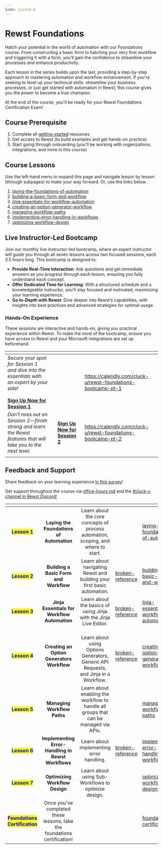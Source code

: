 ```yaml
---
icon: circle-2
---
```


# Rewst Foundations

Hatch your potential in the world of automation with our Foundations course. From constructing a basic form to hatching your very first workflow and triggering it with a form, you'll gain the confidence to streamline your processes and enhance productivity.

Each lesson in the series builds upon the last, providing a step-by-step approach to mastering automation and workflow enhancement. If you're seeking to level up your technical skills, streamline your business processes, or just get started with automation in Rewst, this course gives you the power to become a true champion.

At the end of the course, you'll be ready for your Rewst Foundations Certification Exam!

## Course Prerequisite

1. Complete all [getting-started](../getting-started/ "mention") resources
2. Get access to Rewst (to build examples and get hands-on practice)
3. Start going through onboarding (you'll be working with organizations, integrations, and more in this course)

## Course Lessons

Use the left-hand menu to expand this page and navigate lesson by lesson (through subpages) to make your way forward. Or, use the links below.

1. [laying-the-foundations-of-automation](laying-the-foundations-of-automation/ "mention")
2. [building-a-basic-form-and-workflow](building-a-basic-form-and-workflow/ "mention")
3. [jinja-essentials-for-workflow-automation](jinja-essentials-for-workflow-automation/ "mention")
4. [creating-an-option-generator-workflow](creating-an-option-generator-workflow/ "mention")
5. [managing-workflow-paths](managing-workflow-paths/ "mention")
6. [implementing-error-handling-in-workflows](implementing-error-handling-in-workflows/ "mention")
7. [optimizing-workflow-design](optimizing-workflow-design/ "mention")

## Live Instructor-Led Bootcamp

Join our monthly live instructor-led bootcamp, where an expert instructor will guide you through all seven lessons across two focused sessions, each 3.5 hours long. This bootcamp is designed to:

* **Provide Real-Time Interaction**: Ask questions and get immediate answers as you progress through each lesson, ensuring you fully understand each concept.
* **Offer Dedicated Time for Learning**: With a structured schedule and a knowledgeable instructor, you’ll stay focused and motivated, maximizing your learning experience.
* **Go In-Depth with Rewst**: Dive deeper into Rewst’s capabilities, with insights into best practices and advanced strategies for optimal usage.

### Hands-On Experience

These sessions are interactive and hands-on, giving you practical experience within Rewst. To make the most of the bootcamp, ensure you have access to Rewst and your Microsoft integrations are set up beforehand.

<table data-view="cards"><thead><tr><th></th><th></th><th></th><th data-hidden data-card-target data-type="content-ref"></th></tr></thead><tbody><tr><td><em>Secure your spot for Session 1 and dive into the essentials with an expert by your side!</em><br><br><a href="https://calendly.com/cluck-u/rewst-foundations-bootcamp-pt-1"><strong>Sign Up Now for Session 1</strong> </a></td><td></td><td></td><td><a href="https://calendly.com/cluck-u/rewst-foundations-bootcamp-pt-1">https://calendly.com/cluck-u/rewst-foundations-bootcamp-pt-1</a></td></tr><tr><td><em>Don’t miss out on Session 2—finish strong and learn the  Rewst features that will take you to the next level.</em></td><td></td><td><a href="https://calendly.com/cluck-u/rewst-foundations-bootcamp-pt-2"><strong>Sign Up Now for Session 2</strong></a></td><td><a href="https://calendly.com/cluck-u/rewst-foundations-bootcamp-pt-2">https://calendly.com/cluck-u/rewst-foundations-bootcamp-pt-2</a></td></tr><tr><td></td><td></td><td></td><td></td></tr></tbody></table>



## Feedback and Support

Share feedback on your learning experience [in this survey](https://www.surveymonkey.com/r/rewsttrainingfeedback)!

Get support throughout the course via [office-hours.md](../office-hours.md "mention") and the [#cluck-u channel in Rewst Discord!](https://discord.com/channels/936789089703845988/1121465945295167588)

<table data-view="cards"><thead><tr><th align="center"></th><th align="center"></th><th align="center"></th><th data-hidden data-type="content-ref"></th><th data-hidden data-card-target data-type="content-ref"></th></tr></thead><tbody><tr><td align="center"><mark style="color:blue;"><strong>Lesson 1</strong></mark></td><td align="center"><strong>Laying the Foundations of Automation</strong></td><td align="center">Learn about the core concepts of process automation, scoping, and where to start.</td><td></td><td><a href="laying-the-foundations-of-automation/">laying-the-foundations-of-automation</a></td></tr><tr><td align="center"><mark style="color:blue;"><strong>Lesson 2</strong></mark></td><td align="center"><strong>Building a Basic Form and Workflow</strong></td><td align="center">Learn about navigating Rewst and building your first basic automation.</td><td><a href="broken-reference/">broken-reference</a></td><td><a href="building-a-basic-form-and-workflow/">building-a-basic-form-and-workflow</a></td></tr><tr><td align="center"><mark style="color:blue;"><strong>Lesson 3</strong></mark></td><td align="center"><strong>Jinja Essentials for Workflow Automation</strong></td><td align="center">Learn about the basics of using Jinja with the Jinja Live Editor.</td><td><a href="broken-reference/">broken-reference</a></td><td><a href="jinja-essentials-for-workflow-automation/">jinja-essentials-for-workflow-automation</a></td></tr><tr><td align="center"><mark style="color:blue;"><strong>Lesson 4</strong></mark></td><td align="center"><strong>Creating an Option Generators Workflow</strong></td><td align="center"><br>Learn about using Options Generators, Generic API Requests, and Jinja in a Workflow.</td><td><a href="broken-reference/">broken-reference</a></td><td><a href="creating-an-option-generator-workflow/">creating-an-option-generator-workflow</a></td></tr><tr><td align="center"><mark style="color:blue;"><strong>Lesson 5</strong></mark></td><td align="center"><strong>Managing Workflow Paths</strong></td><td align="center">Learn about enabling the workflow to handle all groups that can be managed via APIs.</td><td></td><td><a href="managing-workflow-paths/">managing-workflow-paths</a></td></tr><tr><td align="center"><mark style="color:blue;"><strong>Lesson 6</strong></mark></td><td align="center"><strong>Implementing Error-Handling in Rewst Workflows</strong></td><td align="center">Learn about implementing error handling.</td><td><a href="broken-reference/">broken-reference</a></td><td><a href="implementing-error-handling-in-workflows/">implementing-error-handling-in-workflows</a></td></tr><tr><td align="center"><mark style="color:blue;"><strong>Lesson 7</strong></mark></td><td align="center"><strong>Optimizing Workflow Design</strong></td><td align="center">Learn about using Sub-Workflows to optimize design.</td><td></td><td><a href="optimizing-workflow-design/">optimizing-workflow-design</a></td></tr><tr><td align="center"><mark style="color:blue;"><strong>Foundations Certification</strong></mark></td><td align="center">Once you've completed these lessons, take the foundations certification!</td><td align="center"></td><td></td><td><a href="foundations-certification.md">foundations-certification.md</a></td></tr></tbody></table>
